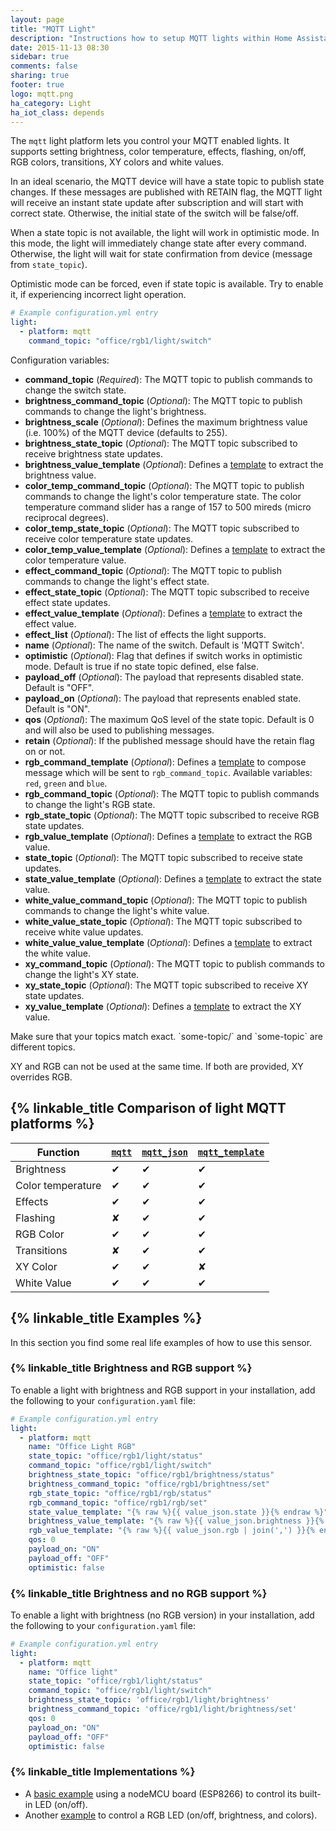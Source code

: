 ```yaml
---
layout: page
title: "MQTT Light"
description: "Instructions how to setup MQTT lights within Home Assistant."
date: 2015-11-13 08:30
sidebar: true
comments: false
sharing: true
footer: true
logo: mqtt.png
ha_category: Light
ha_iot_class: depends
---
```


The `mqtt` light platform lets you control your MQTT enabled lights. It supports setting brightness, color temperature, effects, flashing, on/off, RGB colors, transitions, XY colors and white values.

In an ideal scenario, the MQTT device will have a state topic to publish state changes. If these messages are published with RETAIN flag, the MQTT light will receive an instant state update after subscription and will start with correct state. Otherwise, the initial state of the switch will be false/off.

When a state topic is not available, the light will work in optimistic mode. In this mode, the light will immediately change state after every command. Otherwise, the light will wait for state confirmation from device (message from `state_topic`).

Optimistic mode can be forced, even if state topic is available. Try to enable it, if experiencing incorrect light operation.

```yaml
# Example configuration.yml entry
light:
  - platform: mqtt
    command_topic: "office/rgb1/light/switch"
```

Configuration variables:

- **command_topic** (*Required*): The MQTT topic to publish commands to change the switch state.
- **brightness_command_topic** (*Optional*): The MQTT topic to publish commands to change the light's brightness.
- **brightness_scale** (*Optional*): Defines the maximum brightness value (i.e. 100%) of the MQTT device (defaults to 255).
- **brightness_state_topic** (*Optional*): The MQTT topic subscribed to receive brightness state updates.
- **brightness_value_template** (*Optional*): Defines a [template](/docs/configuration/templating/#processing-incoming-data) to extract the brightness value.
- **color_temp_command_topic** (*Optional*): The MQTT topic to publish commands to change the light's color temperature state.  The color temperature command slider has a range of 157 to 500 mireds (micro reciprocal degrees).
- **color_temp_state_topic** (*Optional*): The MQTT topic subscribed to receive color temperature state updates.
- **color_temp_value_template** (*Optional*): Defines a [template](/topics/templating/) to extract the color temperature value.
- **effect_command_topic** (*Optional*): The MQTT topic to publish commands to change the light's effect state.
- **effect_state_topic** (*Optional*): The MQTT topic subscribed to receive effect state updates.
- **effect_value_template** (*Optional*): Defines a [template](/docs/configuration/templating/#processing-incoming-data) to extract the effect value.
- **effect_list** (*Optional*): The list of effects the light supports.
- **name** (*Optional*): The name of the switch. Default is 'MQTT Switch'.
- **optimistic** (*Optional*): Flag that defines if switch works in optimistic mode. Default is true if no state topic defined, else false.
- **payload_off** (*Optional*): The payload that represents disabled state. Default is "OFF".
- **payload_on** (*Optional*): The payload that represents enabled state. Default is "ON".
- **qos** (*Optional*): The maximum QoS level of the state topic. Default is 0 and will also be used to publishing messages.
- **retain** (*Optional*): If the published message should have the retain flag on or not.
- **rgb_command_template** (*Optional*): Defines a [template](/docs/configuration/templating/#processing-incoming-data) to compose message which will be sent to `rgb_command_topic`. Available variables: `red`, `green` and `blue`.
- **rgb_command_topic** (*Optional*): The MQTT topic to publish commands to change the light's RGB state.
- **rgb_state_topic** (*Optional*): The MQTT topic subscribed to receive RGB state updates.
- **rgb_value_template** (*Optional*): Defines a [template](/docs/configuration/templating/#processing-incoming-data) to extract the RGB value.
- **state_topic** (*Optional*): The MQTT topic subscribed to receive state updates.
- **state_value_template** (*Optional*): Defines a [template](/docs/configuration/templating/#processing-incoming-data) to extract the state value.
- **white_value_command_topic** (*Optional*): The MQTT topic to publish commands to change the light's white value.
- **white_value_state_topic** (*Optional*): The MQTT topic subscribed to receive white value updates.
- **white_value_value_template** (*Optional*): Defines a [template](/docs/configuration/templating/#processing-incoming-data) to extract the white value.
- **xy_command_topic** (*Optional*): The MQTT topic to publish commands to change the light's XY state.
- **xy_state_topic** (*Optional*): The MQTT topic subscribed to receive XY state updates.
- **xy_value_template** (*Optional*): Defines a [template](/docs/configuration/templating/#processing-incoming-data) to extract the XY value.

<p class='note warning'>
  Make sure that your topics match exact. `some-topic/` and `some-topic` are different topics.
</p>

<p class='note warning'>
  XY and RGB can not be used at the same time. If both are provided, XY overrides RGB.
</p>

## {% linkable_title Comparison of light MQTT platforms %}

| Function          | [`mqtt`](https://home-assistant.io/components/light.mqtt/) | [`mqtt_json`](https://home-assistant.io/components/light.mqtt_json/) | [`mqtt_template`](https://home-assistant.io/components/light.mqtt_template/) |
|-------------------|------------------------------------------------------------|----------------------------------------------------------------------|------------------------------------------------------------------------------|
| Brightness        | ✔                                                          | ✔                                                                    | ✔                                                                            |
| Color temperature | ✔                                                          | ✔                                                                    | ✔                                                                            |
| Effects           | ✔                                                          | ✔                                                                    | ✔                                                                            |
| Flashing          | ✘                                                          | ✔                                                                    | ✔                                                                            |
| RGB Color         | ✔                                                          | ✔                                                                    | ✔                                                                            |
| Transitions       | ✘                                                          | ✔                                                                    | ✔                                                                            |
| XY Color          | ✔                                                          | ✔                                                                    | ✘                                                                            |
| White Value       | ✔                                                          | ✔                                                                    | ✔                                                                            |

## {% linkable_title Examples %}

In this section you find some real life examples of how to use this sensor.

### {% linkable_title Brightness and RGB support %}

To enable a light with brightness and RGB support in your installation, add the following to your `configuration.yaml` file:

```yaml
# Example configuration.yml entry
light:
  - platform: mqtt
    name: "Office Light RGB"
    state_topic: "office/rgb1/light/status"
    command_topic: "office/rgb1/light/switch"
    brightness_state_topic: "office/rgb1/brightness/status"
    brightness_command_topic: "office/rgb1/brightness/set"
    rgb_state_topic: "office/rgb1/rgb/status"
    rgb_command_topic: "office/rgb1/rgb/set"
    state_value_template: "{% raw %}{{ value_json.state }}{% endraw %}"
    brightness_value_template: "{% raw %}{{ value_json.brightness }}{% endraw %}"
    rgb_value_template: "{% raw %}{{ value_json.rgb | join(',') }}{% endraw %}"
    qos: 0
    payload_on: "ON"
    payload_off: "OFF"
    optimistic: false
```

### {% linkable_title Brightness and no RGB support %}

To enable a light with brightness (no RGB version) in your installation, add the following to your `configuration.yaml` file:

```yaml
# Example configuration.yml entry
light:
  - platform: mqtt
    name: "Office light"
    state_topic: "office/rgb1/light/status"
    command_topic: "office/rgb1/light/switch"
    brightness_state_topic: 'office/rgb1/light/brightness'
    brightness_command_topic: 'office/rgb1/light/brightness/set'
    qos: 0
    payload_on: "ON"
    payload_off: "OFF"
    optimistic: false
```

### {% linkable_title Implementations %}

- A [basic example](https://github.com/mertenats/open-home-automation/tree/master/ha_mqtt_light) using a nodeMCU board (ESP8266) to control its built-in LED (on/off).
- Another [example](https://github.com/mertenats/open-home-automation/tree/master/ha_mqtt_rgb_light) to control a RGB LED (on/off, brightness, and colors).
